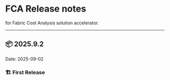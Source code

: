 # FCA Release notes

for Fabric Cost Analysis solution accelerator.

--------------------------

## 📦 2025.9.2

Date: 2025-09-02

### 🏗️ First Release
